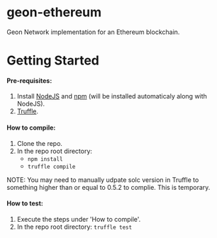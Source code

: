 # geon-ethereum
Geon Network implementation for an Ethereum blockchain.

# Getting Started
#### Pre-requisites:
1. Install [NodeJS](https://nodejs.org) and [npm](https://www.npmjs.com) (will be installed automaticaly along with NodeJS).
2. [Truffle](https://truffleframework.com).

#### How to compile:
1. Clone the repo.
2. In the repo root directory:
    - `npm install`
    - `truffle compile`

NOTE: You may need to manually udpate solc version in Truffle to something higher than or equal to 0.5.2 to complie. This is temporary.

#### How to test:
1. Execute the steps under 'How to compile'.
2. In the repo root directory:
    `truffle test`
